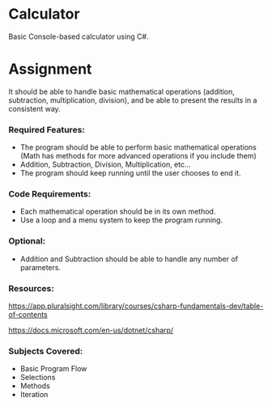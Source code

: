 # Calculator
Basic Console-based calculator using C#.

# Assignment
It should be able to handle basic mathematical operations (addition, subtraction, multiplication, division), and be able to present the results in a consistent way.

### Required Features:
* The program should be able to perform basic mathematical operations (Math has methods for more advanced operations if you include them)
* Addition, Subtraction, Division, Multiplication, etc... 
* The program should keep running until the user chooses to end it.

### Code Requirements: 
* Each mathematical operation should be in its own method. 
* Use a loop and a menu system to keep the program running.

### Optional: 
* Addition and Subtraction should be able to handle any number of parameters.

### Resources:
https://app.pluralsight.com/library/courses/csharp-fundamentals-dev/table-of-contents

https://docs.microsoft.com/en-us/dotnet/csharp/

### Subjects Covered: 
* Basic Program Flow
* Selections
* Methods
* Iteration
